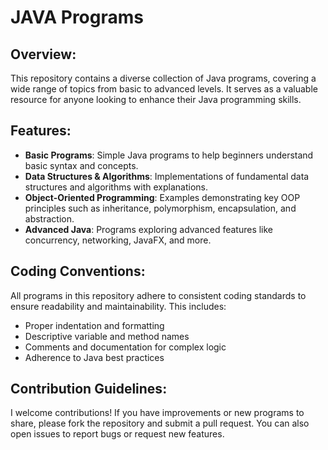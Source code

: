 # JAVA Programs

## Overview:
This repository contains a diverse collection of Java programs, covering a wide range of topics from basic to advanced levels. It serves as a valuable resource for anyone looking to enhance their Java programming skills.

## Features:
- **Basic Programs**: Simple Java programs to help beginners understand basic syntax and concepts.
- **Data Structures & Algorithms**: Implementations of fundamental data structures and algorithms with explanations.
- **Object-Oriented Programming**: Examples demonstrating key OOP principles such as inheritance, polymorphism, encapsulation, and abstraction.
- **Advanced Java**: Programs exploring advanced features like concurrency, networking, JavaFX, and more.

## Coding Conventions:
All programs in this repository adhere to consistent coding standards to ensure readability and maintainability. This includes:
- Proper indentation and formatting
- Descriptive variable and method names
- Comments and documentation for complex logic
- Adherence to Java best practices

## Contribution Guidelines:
I welcome contributions! If you have improvements or new programs to share, please fork the repository and submit a pull request. You can also open issues to report bugs or request new features.
